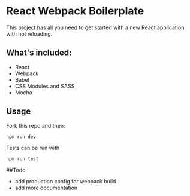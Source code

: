 # React Webpack Boilerplate

This project has all you need to get started with a new React application with hot reloading.

## What's included:
- React
- Webpack
- Babel
- CSS Modules and SASS
- Mocha

## Usage
Fork this repo and then:
```
npm run dev
```

Tests can be run with
```
npm run test
```

##Todo
- add production config for webpack build
- add more documentation
